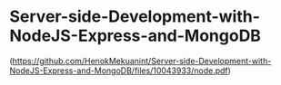 # Server-side-Development-with-NodeJS-Express-and-MongoDB
(https://github.com/HenokMekuanint/Server-side-Development-with-NodeJS-Express-and-MongoDB/files/10043933/node.pdf)
